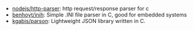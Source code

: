 
* [nodejs/http-parser](https://github.com/nodejs/http-parser): http request/response parser for c
* [benhoyt/inih](https://github.com/benhoyt/inih): Simple .INI file parser in C, good for embedded systems
* [kgabis/parson](https://github.com/kgabis/parson): Lightweight JSON library written in C.


